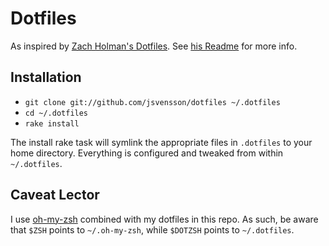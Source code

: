# Dotfiles

As inspired by [Zach Holman's Dotfiles][holman]. See [his Readme](https://github.com/holman/dotfiles#holman-does-dotfiles) for more info.

## Installation

- `git clone git://github.com/jsvensson/dotfiles ~/.dotfiles`
- `cd ~/.dotfiles`
- `rake install`

The install rake task will symlink the appropriate files in `.dotfiles` to your home directory.
Everything is configured and tweaked from within `~/.dotfiles`.

## Caveat Lector

I use [oh-my-zsh][ohzsh] combined with my dotfiles in this repo. As such, be aware that `$ZSH` points
to `~/.oh-my-zsh`, while `$DOTZSH` points to `~/.dotfiles`.

[holman]: https://github.com/holman/dotfiles
[ohzsh]: https://github.com/robbyrussel/oh-my-zsh